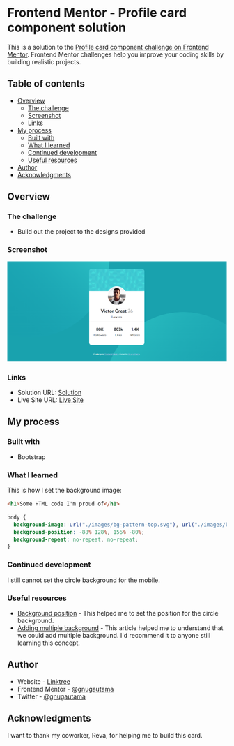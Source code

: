 # Frontend Mentor - Profile card component solution

This is a solution to the [Profile card component challenge on Frontend Mentor](https://www.frontendmentor.io/challenges/profile-card-component-cfArpWshJ). Frontend Mentor challenges help you improve your coding skills by building realistic projects.

## Table of contents

- [Overview](#overview)
  - [The challenge](#the-challenge)
  - [Screenshot](#screenshot)
  - [Links](#links)
- [My process](#my-process)
  - [Built with](#built-with)
  - [What I learned](#what-i-learned)
  - [Continued development](#continued-development)
  - [Useful resources](#useful-resources)
- [Author](#author)
- [Acknowledgments](#acknowledgments)

## Overview

### The challenge

- Build out the project to the designs provided

### Screenshot

![](./images/Frontend%20Mentor%20-%20Profile%20card%20component.png)

### Links

- Solution URL: [Solution](https://www.frontendmentor.io/solutions/responsive-profile-card-HyvLv3lv9)
- Live Site URL: [Live Site](https://profile-card-component-0c2a04.netlify.app/)

## My process

### Built with

- Bootstrap

### What I learned

This is how I set the background image:

```html
<h1>Some HTML code I'm proud of</h1>
```

```css
body {
  background-image: url("./images/bg-pattern-top.svg"), url("./images/bg-pattern-bottom.svg");
  background-position: -88% 128%, 156% -80%;
  background-repeat: no-repeat, no-repeat;
}
```

### Continued development

I still cannot set the circle background for the mobile.

### Useful resources

- [Background position](https://www.w3schools.com/cssref/pr_background-position.asp) - This helped me to set the position for the circle background.
- [Adding multiple background](https://www.w3schools.com/css/css3_backgrounds.asp) - This article helped me to understand that we could add multiple background. I'd recommend it to anyone still learning this concept.

## Author

- Website - [Linktree](https://linktr.ee/agungutama)
- Frontend Mentor - [@gnugautama](https://www.frontendmentor.io/profile/gnugautama)
- Twitter - [@gnugautama](https://www.twitter.com/@gnugautama)

## Acknowledgments

I want to thank my coworker, Reva, for helping me to build this card.
